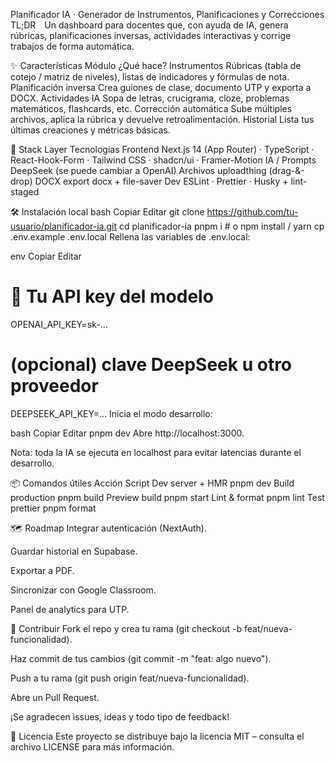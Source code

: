 Planificador IA · Generador de Instrumentos, Planificaciones y Correcciones
TL;DR Un dashboard para docentes que, con ayuda de IA, genera rúbricas, planificaciones inversas, actividades interactivas y corrige trabajos de forma automática.


✨ Características
Módulo	¿Qué hace?
Instrumentos	Rúbricas (tabla de cotejo / matriz de niveles), listas de indicadores y fórmulas de nota.
Planificación inversa	Crea guiones de clase, documento UTP y exporta a DOCX.
Actividades IA	Sopa de letras, crucigrama, cloze, problemas matemáticos, flashcards, etc.
Corrección automática	Sube múltiples archivos, aplica la rúbrica y devuelve retroalimentación.
Historial	Lista tus últimas creaciones y métricas básicas.

🚀 Stack
Layer	Tecnologías
Frontend	Next.js 14 (App Router) · TypeScript · React-Hook-Form · Tailwind CSS · shadcn/ui · Framer-Motion
IA / Prompts	DeepSeek (se puede cambiar a OpenAI)
Archivos	uploadthing (drag-&-drop)
DOCX export	docx + file-saver
Dev	ESLint · Prettier · Husky + lint-staged

🛠️ Instalación local
bash
Copiar
Editar
git clone https://github.com/tu-usuario/planificador-ia.git
cd planificador-ia
pnpm i            # o npm install / yarn
cp .env.example .env.local
Rellena las variables de .env.local:

env
Copiar
Editar
# 🔑 Tu API key del modelo
OPENAI_API_KEY=sk-...

# (opcional) clave DeepSeek u otro proveedor
DEEPSEEK_API_KEY=...
Inicia el modo desarrollo:

bash
Copiar
Editar
pnpm dev
Abre http://localhost:3000.

Nota: toda la IA se ejecuta en localhost para evitar latencias durante el desarrollo.

📦 Comandos útiles
Acción	Script
Dev server + HMR	pnpm dev
Build production	pnpm build
Preview build	pnpm start
Lint & format	pnpm lint
Test prettier	pnpm format

🗺️ Roadmap
 Integrar autenticación (NextAuth).

 Guardar historial en Supabase.

 Exportar a PDF.

 Sincronizar con Google Classroom.

 Panel de analytics para UTP.

🤝 Contribuir
Fork el repo y crea tu rama (git checkout -b feat/nueva-funcionalidad).

Haz commit de tus cambios (git commit -m "feat: algo nuevo").

Push a tu rama (git push origin feat/nueva-funcionalidad).

Abre un Pull Request.

¡Se agradecen issues, ideas y todo tipo de feedback!

📝 Licencia
Este proyecto se distribuye bajo la licencia MIT – consulta el archivo LICENSE para más información.
